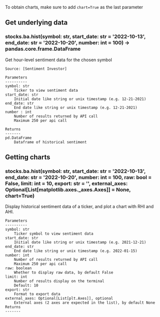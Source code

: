 To obtain charts, make sure to add `chart=True` as the last parameter

## Get underlying data 
### stocks.ba.hist(symbol: str, start_date: str = '2022-10-13', end_date: str = '2022-10-20', number: int = 100) -> pandas.core.frame.DataFrame

Get hour-level sentiment data for the chosen symbol

    Source: [Sentiment Investor]

    Parameters
    ----------
    symbol: str
        Ticker to view sentiment data
    start_date: str
        Initial date like string or unix timestamp (e.g. 12-21-2021)
    end_date: str
        End date like string or unix timestamp (e.g. 12-21-2021)
    number : int
        Number of results returned by API call
        Maximum 250 per api call

    Returns
    -------
    pd.DataFrame
        Dataframe of historical sentiment

## Getting charts 
### stocks.ba.hist(symbol: str, start_date: str = '2022-10-13', end_date: str = '2022-10-20', number: int = 100, raw: bool = False, limit: int = 10, export: str = '', external_axes: Optional[List[matplotlib.axes._axes.Axes]] = None, chart=True)

Display historical sentiment data of a ticker,
    and plot a chart with RHI and AHI.

    Parameters
    ----------
    symbol: str
        Ticker symbol to view sentiment data
    start_date: str
        Initial date like string or unix timestamp (e.g. 2021-12-21)
    end_date: str
        End date like string or unix timestamp (e.g. 2022-01-15)
    number: int
        Number of results returned by API call
        Maximum 250 per api call
    raw: boolean
        Whether to display raw data, by default False
    limit: int
        Number of results display on the terminal
        Default: 10
    export: str
        Format to export data
    external_axes: Optional[List[plt.Axes]], optional
        External axes (2 axes are expected in the list), by default None
    Returns
    -------
